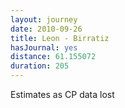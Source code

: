 ```yaml
---
layout: journey
date: 2010-09-26
title: Leon - Birratiz
hasJournal: yes
distance: 61.155072
duration: 205
---
```

Estimates as CP data lost